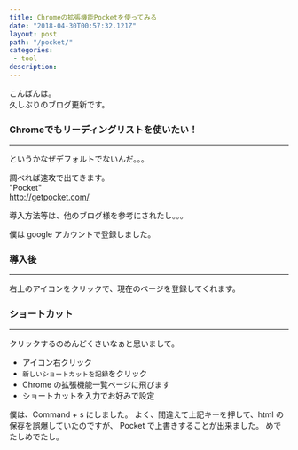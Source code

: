 ```yaml
---
title: Chromeの拡張機能Pocketを使ってみる
date: "2018-04-30T00:57:32.121Z"
layout: post
path: "/pocket/"
categories: 
 - tool 
description: 
---
```


こんばんは。    
久しぶりのブログ更新です。

<!--more-->

### Chromeでもリーディングリストを使いたい！
---
というかなぜデフォルトでないんだ。。。

調べれば速攻で出てきます。    
"Pocket"    
http://getpocket.com/

導入方法等は、他のブログ様を参考にされたし。。。

僕は google アカウントで登録しました。    

    
### 導入後
---
右上のアイコンをクリックで、現在のページを登録してくれます。

### ショートカット
---
クリックするのめんどくさいなぁと思いまして。

- アイコン右クリック
- ``新しいショートカットを記録``をクリック
- Chrome の拡張機能一覧ページに飛びます
- ショートカットを入力でお好みで設定

僕は、Command + s にしました。
よく、間違えて上記キーを押して、html の保存を誤爆していたのですが、
Pocket で上書きすることが出来ました。
めでたしめでたし。 